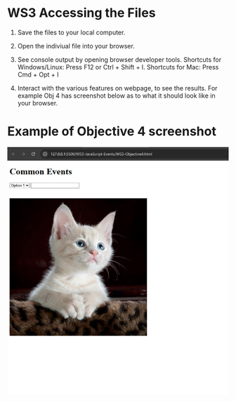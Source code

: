 # WS3 Accessing the Files 

1. Save the files to your local computer.

2. Open the indiviual file into your browser.

3. See console output by opening browser developer tools. Shortcuts for Windows/Linux: Press F12 or Ctrl + Shift  + I. Shortcuts for Mac: Press Cmd + Opt + I

4. Interact with the various features on webpage, to see the results. For example Obj 4 has screenshot below as to what it should look like in your browser.

# Example of Objective 4 screenshot

![Screenshot of browser](../images/exObj4.JPG)
